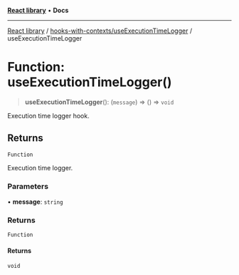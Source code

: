 [**React library**](../../../index.md) • **Docs**

***

[React library](../../../modules.md) / [hooks-with-contexts/useExecutionTimeLogger](../index.md) / useExecutionTimeLogger

# Function: useExecutionTimeLogger()

> **useExecutionTimeLogger**(): (`message`) => () => `void`

Execution time logger hook.

## Returns

`Function`

Execution time logger.

### Parameters

• **message**: `string`

### Returns

`Function`

#### Returns

`void`
